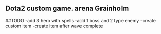 ## Dota2 custom game. arena Grainholm

##TODO
-add 3 hero with spells
-add 1 boss and 2 type enemy
-create custom item
-create item after wave complete
